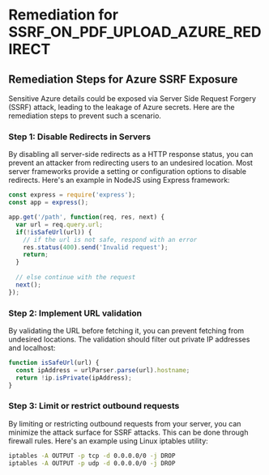 # Remediation for SSRF_ON_PDF_UPLOAD_AZURE_REDIRECT

## Remediation Steps for Azure SSRF Exposure

Sensitive Azure details could be exposed via Server Side Request Forgery (SSRF) attack, leading to the leakage of Azure secrets. Here are the remediation steps to prevent such a scenario.

### Step 1: Disable Redirects in Servers

By disabling all server-side redirects as a HTTP response status, you can prevent an attacker from redirecting users to an undesired location. Most server frameworks provide a setting or configuration options to disable redirects. Here's an example in NodeJS using Express framework:

```javascript
const express = require('express');
const app = express();

app.get('/path', function(req, res, next) {
  var url = req.query.url;
  if(!isSafeUrl(url)) {
    // if the url is not safe, respond with an error
    res.status(400).send('Invalid request');
    return;
  }
  
  // else continue with the request
  next();
});
```
### Step 2: Implement URL validation

By validating the URL before fetching it, you can prevent fetching from undesired locations. The validation should filter out private IP addresses and localhost:

```javascript
function isSafeUrl(url) {
  const ipAddress = urlParser.parse(url).hostname;
  return !ip.isPrivate(ipAddress);
}
```
### Step 3: Limit or restrict outbound requests

By limiting or restricting outbound requests from your server, you can minimize the attack surface for SSRF attacks. This can be done through firewall rules. Here's an example using Linux iptables utility:

```bash
iptables -A OUTPUT -p tcp -d 0.0.0.0/0 -j DROP
iptables -A OUTPUT -p udp -d 0.0.0.0/0 -j DROP
```